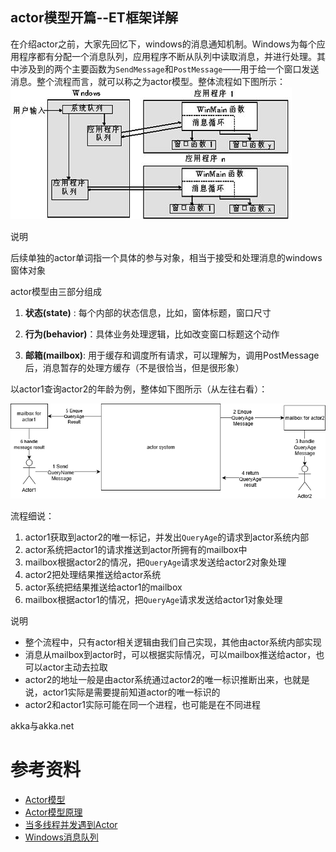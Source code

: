 actor模型开篇--ET框架详解
-------------------------

在介绍actor之前，大家先回忆下，windows的消息通知机制。Windows为每个应用程序都有分配一个消息队列，应用程序不断从队列中读取消息，并进行处理。其中涉及到的两个主要函数为`SendMessage`和`PostMessage`——用于给一个窗口发送消息。整个流程而言，就可以称之为actor模型。整体流程如下图所示：
![](windowsxiaoxiduilie.jpg)

说明

后续单独的actor单词指一个具体的参与对象，相当于接受和处理消息的windows窗体对象

actor模型由三部分组成
1. **状态(state)** : 每个内部的状态信息，比如，窗体标题，窗口尺寸

2. **行为(behavior)**：具体业务处理逻辑，比如改变窗口标题这个动作

3. **邮箱(mailbox)**: 用于缓存和调度所有请求，可以理解为，调用PostMessage后，消息暂存的处理方缓存（不是很恰当，但是很形象）

以actor1查询actor2的年龄为例，整体如下图所示（从左往右看）：

![](actorliuchengtu.png)

流程细说：

1. actor1获取到actor2的唯一标记，并发出`QueryAge`的请求到actor系统内部
2. actor系统把actor1的请求推送到actor所拥有的mailbox中
3. mailbox根据actor2的情况，把`QueryAge`请求发送给actor2对象处理
4. actor2把处理结果推送给actor系统
5. actor系统把结果推送给actor1的mailbox
6. mailbox根据actor1的情况，把`QueryAge`请求发送给actor1对象处理

说明

* 整个流程中，只有actor相关逻辑由我们自己实现，其他由actor系统内部实现
* 消息从mailbox到actor时，可以根据实际情况，可以mailbox推送给actor，也可以actor主动去拉取
* actor2的地址一般是由actor系统通过actor2的唯一标识推断出来，也就是说，actor1实际是需要提前知道actor的唯一标识的
* actor2和actor1实际可能在同一个进程，也可能是在不同进程



akka与akka.net
# 参考资料
* [Actor模型](https://github.com/egametang/ET/blob/master/Book/5.4Actor模型.md)
* [Actor模型原理 ](https://www.cnblogs.com/MOBIN/p/7236893.html)
* [当多线程并发遇到Actor](https://mp.weixin.qq.com/s/mzZatZ10Rh19IEgQvbhGUg)
* [Windows消息队列](https://www.cnblogs.com/lidabo/p/3695265.html)